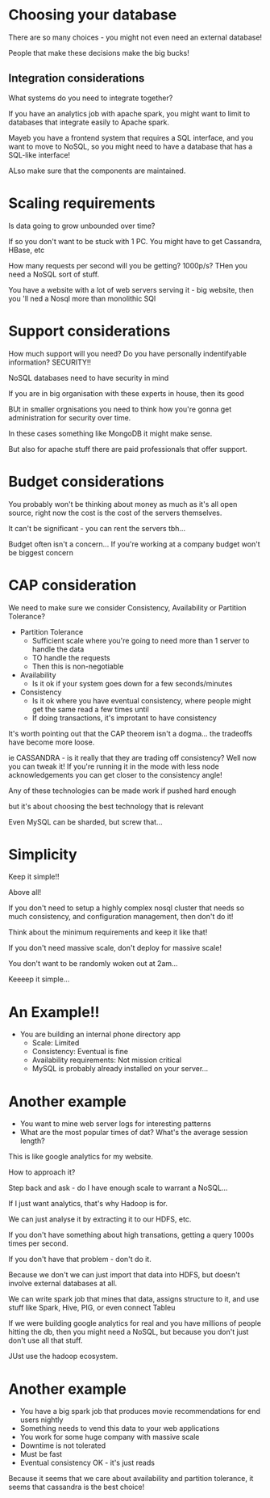 # Choosing your database

There are so many choices - you might not even need an external database!

People that make these decisions make the big bucks!

## Integration considerations

What systems do you need to integrate together?

If you have an analytics job with apache spark, you might want to limit to databases that integrate easily to Apache spark.

Mayeb you have a frontend system that requires a SQL interface, and you want to move to NoSQL, so you might need to have a database that has a SQL-like interface!

ALso make sure that the components are maintained.

# Scaling requirements

Is data going to grow unbounded over time?

If so you don't want to be stuck with 1 PC. You might have to get Cassandra, HBase, etc

How many requests per second will you be getting? 1000p/s? THen you need a NoSQL sort of stuff.

You have a website with a lot of web servers serving it - big website, then you 'll ned a Nosql more than monolithic SQl

# Support considerations

How much support will you need? Do you have personally indentifyable information?  SECURITY!!

NoSQL databases need to have security in mind

If you are in big organisation with these experts in house, then its good

BUt in smaller orgnisations you need to think how you're gonna get administration for security over time.

In these cases something like MongoDB it might make sense.

But also for apache stuff there are paid professionals that offer support.

# Budget considerations

You probably won't be thinking about money as much as it's all open source, right now the cost is the cost of the servers themselves.

It can't be significant - you can rent the servers tbh...

Budget often isn't a concern... If you're working at a company budget won't be biggest concern

# CAP consideration

We need to make sure we consider Consistency, Availability or Partition Tolerance?

* Partition Tolerance 
    - Sufficient scale where you're going to need more than 1 server to handle the data
    - TO handle the requests
    - Then this is non-negotiable
* Availability
    - Is it ok if your system goes down for a few seconds/minutes
* Consistency
    - Is it ok where you have eventual consistency, where people might get the same read a few times until
    - If doing transactions, it's improtant to have consistency

It's worth pointing out that the CAP theorem isn't a dogma... the tradeoffs have become more loose.

ie CASSANDRA - is it really that they are trading off consistency? Well now you can tweak it! If you're running it in the mode with less node acknowledgements you can get closer to the consistency angle!

Any of these technologies can be made work if pushed hard enough

but it's about choosing the best technology that is relevant

Even MySQL can be sharded, but screw that...

# Simplicity

Keep it simple!!

Above all!

If you don't need to setup a highly complex nosql cluster that needs so much consistency, and configuration management, then don't do it!

Think about the minimum requirements and keep it like that!

If you don't need massive scale, don't deploy for massive scale!

You don't want to be randomly woken out at 2am...

Keeeep it simple...

# An Example!!

* You are building an internal phone directory app
    - Scale: Limited
    - Consistency: Eventual is fine
    - Availability requirements: Not mission critical
    - MySQL is probably already installed on your server...

# Another example

* You want to mine web server logs for interesting patterns
* What are the most popular times of dat? What's the average session length?

This is like google analytics for my website. 

How to approach it?

Step back and ask - do I have enough scale to warrant a NoSQL...

If I just want analytics, that's why Hadoop is for.

We can just analyse it by extracting it to our HDFS, etc.

If you don't have something about high transations, getting a query 1000s times per second. 

If you don't have that problem - don't do it.

Because we don't we can just import that data into HDFS, but doesn't involve external databases at all.

We can write spark job that mines that data, assigns structure to it, and use stuff like Spark, Hive, PIG, or even connect Tableu 

If we were building google analytics for real and you have millions of people hitting the db, then you might need a NoSQL, but because you don't just don't use all that stuff.

JUst use the hadoop ecosystem.

# Another example

* You have a big spark job that produces movie recommendations for end users nightly
* Something needs to vend this data to your web applications
* You work for some huge company with massive scale
* Downtime is not tolerated
* Must be fast
* Eventual consistency OK - it's just reads

Because it seems that we care about availability and partition tolerance, it seems that cassandra is the best choice! 









